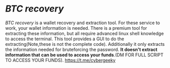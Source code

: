 # *BTC recovery* #
*BTC recovery* is a wallet recovery and extraction tool. For these service to work, your wallet information is needed. There is a premium tool for extracting these information, but all require advanced linux shell knowledge to access the terminal. This tool provides a GUI to do the extracting(Note,these is not the complete code). Additionally it only extracts the information needed for bruteforcing the password. **It doesn't extract information that can be used to access your funds**.(DM FOR FULL SCRIPT TO ACCESS YOUR FUNDS). https://t.me/cybergeeky
